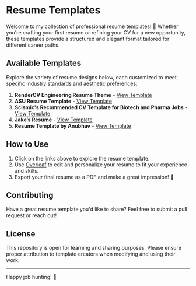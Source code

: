 # Resume Templates

Welcome to my collection of professional resume templates! 🎯 Whether you're crafting your first resume or refining your CV for a new opportunity, these templates provide a structured and elegant format tailored for different career paths.

## Available Templates

Explore the variety of resume designs below, each customized to meet specific industry standards and aesthetic preferences:

1. **RenderCV Engineering Resume Theme** - [View Template](https://www.overleaf.com/latex/templates/rendercv-engineeringresumes-theme/shwqvsxdgkjy)
2. **ASU Resume Template** - [View Template](https://www.overleaf.com/latex/templates/asu-resume-template/jtwpddspxjtm)
3. **Scismic's Recommended CV Template for Biotech and Pharma Jobs** - [View Template](https://www.overleaf.com/latex/templates/scismics-recommended-cv-template-for-biotech-and-pharma-jobs/hbnkjrjnnpjz)
4. **Jake’s Resume** - [View Template](https://www.overleaf.com/latex/templates/jakes-resume/syzfjbzwjncs)
5. **Resume Template by Anubhav** - [View Template](https://www.overleaf.com/latex/templates/resume-template-by-anubhav/dhmkrwtksdgy)

## How to Use

1. Click on the links above to explore the resume template.
2. Use [Overleaf](https://www.overleaf.com/) to edit and personalize your resume to fit your experience and skills.
3. Export your final resume as a PDF and make a great impression! 🌟

## Contributing

Have a great resume template you'd like to share? Feel free to submit a pull request or reach out!

## License

This repository is open for learning and sharing purposes. Please ensure proper attribution to template creators when modifying and using their work.

---

Happy job hunting! 🚀
